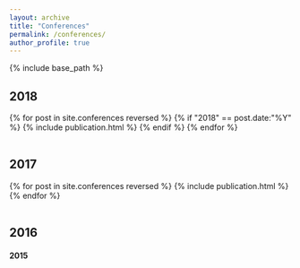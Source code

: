 ```yaml
---
layout: archive
title: "Conferences"
permalink: /conferences/
author_profile: true
---
```


<!-- {% if site.author.googlescholar %}
  You can also find my articles on <u><a href="{{author.googlescholar}}">my Google Scholar profile</a>.</u>
{% endif %} -->

{% include base_path %}

## 2018

<table>
{% for post in site.conferences reversed %}
  {% if "2018" == post.date:"%Y" %}
    <tr>{% include publication.html %}</tr>
  {% endif %}
{% endfor %}
</table>

## 2017

<table>
{% for post in site.conferences reversed %}
  <tr>{% include publication.html %}</tr>
{% endfor %}
</table>

## 2016
#### 2015